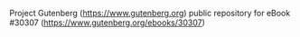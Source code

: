 Project Gutenberg (https://www.gutenberg.org) public repository for eBook #30307 (https://www.gutenberg.org/ebooks/30307)

